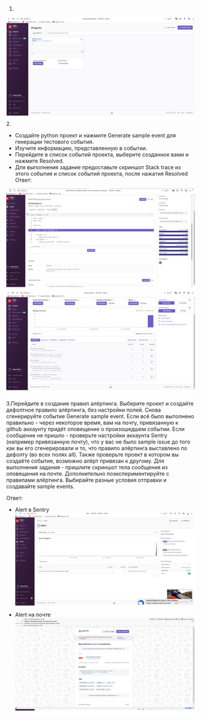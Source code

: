 1.  
![Иллюстрация к проекту](https://github.com/vk1391/devops-netology/blob/c11decc314c360b37d7fe5671d1deae82f302f13/sentry1.jpg)
2.  
 - Создайте python проект и нажмите Generate sample event для генерации тестового события.
 - Изучите информацию, представленную в событии.
 - Перейдите в список событий проекта, выберите созданное вами и нажмите Resolved.
 - Для выполнения задание предоставьте скриншот Stack trace из этого события и список событий проекта, после нажатия Resolved
Ответ:

![Иллюстрация к проекту](https://github.com/vk1391/devops-netology/blob/c11decc314c360b37d7fe5671d1deae82f302f13/sentry3.jpg)
![Иллюстрация к проекту](https://github.com/vk1391/devops-netology/blob/c11decc314c360b37d7fe5671d1deae82f302f13/sentry2.jpg)

3.Перейдите в создание правил алёртинга.
Выберите проект и создайте дефолтное правило алёртинга, без настройки полей.
Снова сгенерируйте событие Generate sample event.
Если всё было выполнено правильно - через некоторое время, вам на почту, привязанную к github аккаунту придёт оповещение о произошедшем событии.
Если сообщение не пришло - проверьте настройки аккаунта Sentry (например привязанную почту), что у вас не было sample issue до того как вы его сгенерировали и то,
что правило алёртинга выставлено по дефолту (во всех полях all). Также проверьте проект в котором вы создаёте событие, возможно алёрт привязан к другому.
Для выполнения задания - пришлите скриншот тела сообщения из оповещения на почте.
Дополнительно поэкспериментируйте с правилами алёртинга. Выбирайте разные условия отправки и создавайте sample events.

Ответ:
 - Alert в Sentry
![Иллюстрация к проекту](https://github.com/vk1391/devops-netology/blob/ff221cc28ad0674f0fa28568e9b2c9c1b46a89e8/sentry5.jpg)
 - Alert на почте
![Иллюстрация к проекту](https://github.com/vk1391/devops-netology/blob/ff221cc28ad0674f0fa28568e9b2c9c1b46a89e8/sentry6.jpg)
